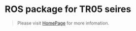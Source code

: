 # ROS package for TR05 seires

> Please visit [HomePage](http://cn.robostore.me/products-serch/Abel05) for more infomation.